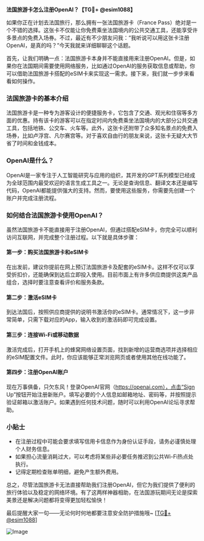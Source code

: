 **法国旅游卡怎么注册OpenAI？【TG💪+ @esim1088】**

如果你正在计划去法国旅行，那么拥有一张法国旅游卡（France Pass）绝对是一个不错的选择。这张卡不仅能让你免费乘坐法国境内的公共交通工具，还能享受许多景点的免费入场券。不过，最近有不少朋友问我：“我听说可以用这张卡注册OpenAI，是真的吗？”今天我就来详细聊聊这个话题。

首先，让我们明确一点：法国旅游卡本身并不能直接用来注册OpenAI。但是，如果你在法国期间需要使用网络服务，比如通过OpenAI的服务获取信息或帮助，你可以借助法国旅游卡搭配的eSIM卡来实现这一需求。接下来，我们就一步步来看看如何操作。

### 法国旅游卡的基本介绍

法国旅游卡是一种专为游客设计的便捷服务卡，它包含了交通、观光和住宿等多方面的优惠。持有该卡的游客可以在指定时间内免费乘坐法国境内的大部分公共交通工具，包括地铁、公交车、火车等。此外，这张卡还附带了众多知名景点的免费入场券，比如卢浮宫、凡尔赛宫等。对于喜欢自由行的朋友来说，这张卡无疑大大节省了时间和金钱成本。

### OpenAI是什么？

OpenAI是一家专注于人工智能研究与应用的组织，其开发的GPT系列模型已经成为全球范围内最受欢迎的语言生成工具之一。无论是查询信息、翻译文本还是编写代码，OpenAI都能提供强大的支持。然而，要使用这些服务，你需要先创建一个账户并完成注册流程。

### 如何结合法国旅游卡使用OpenAI？

虽然法国旅游卡不能直接用于注册OpenAI，但通过搭配eSIM卡，你完全可以顺利访问互联网，并完成整个注册过程。以下就是具体步骤：

#### 第一步：购买法国旅游卡和eSIM卡

在出发前，建议你提前在网上预订法国旅游卡及配套的eSIM卡。这样不仅可以享受折扣价，还能确保到达后立即投入使用。目前市面上有许多供应商提供这类产品组合，选择时要注意查看评价和服务条款。

#### 第二步：激活eSIM卡

到达法国后，按照供应商提供的说明书激活你的eSIM卡。通常情况下，这一步非常简单，只需下载对应的App，输入收到的激活码即可完成设置。

#### 第三步：连接Wi-Fi或移动数据

激活完成后，打开手机上的蜂窝网络设置页面，找到新增的运营商选项并选择相应的eSIM配置文件。此时，你应该能够正常浏览网页或者使用其他在线功能了。

#### 第四步：注册OpenAI账户

现在万事俱备，只欠东风！登录OpenAI官网（https://openai.com），点击“Sign Up”按钮开始注册新账户。填写必要的个人信息如邮箱地址、密码等，并按照提示验证邮箱以激活账户。如果遇到任何技术问题，随时可以利用OpenAI论坛寻求帮助。

### 小贴士

- 在注册过程中可能会要求填写信用卡信息作为身份认证手段，请务必谨慎处理个人财务信息。
- 如果担心流量消耗过大，可以考虑将某些非必要任务推迟到公共Wi-Fi热点处执行。
- 记得定期检查账单明细，避免产生额外费用。

总之，尽管法国旅游卡无法直接帮助我们注册OpenAI，但它为我们提供了便利的旅行体验以及稳定的网络环境。有了这两样神器相助，在法国游玩期间无论是探索美景还是解决问题都将变得更加轻松愉快！

最后提醒大家一句——无论何时何地都要注意安全防护措施哦~ [[TG💪+ @esim1088](https://t.me/s/esim1088)] 

![Image](https://i.postimg.cc/4NQfJmqS/Snipaste-2025-05-13-00-14-12.png)